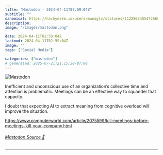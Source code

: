```yaml
---
title: "Mastodon - 2024-04-11T02:59:04Z"
subtitle: ""
canonical: https://hachyderm.io/users/mweagle/statuses/112250345547266582
description:
image: "/images/mastodon.png"

date: 2024-04-11T02:59:04Z
lastmod: 2024-04-11T02:59:04Z
image: ""
tags: ["Social Media"]

categories: ["mastodon"]
# generated: 2025-07-21T21:15:38-07:00
---
```

![Mastodon](/images/mastodon.png)

<p>Inefficient and unconscious use of an organization’s collective time and attention is problematic. Meetings can be an effective way to squander that capacity. </p><p>I doubt that expecting AI to extract meaning from cognitive overload will improve the situation.</p><p><a href="https://www.computerworld.com/article/2075599/kill-meetings-before-meetings-kill-your-company.html" target="_blank" rel="nofollow noopener noreferrer" translate="no"><span class="invisible">https://www.</span><span class="ellipsis">computerworld.com/article/2075</span><span class="invisible">599/kill-meetings-before-meetings-kill-your-company.html</span></a></p>


###### [Mastodon Source 🐘](https://hachyderm.io/@mweagle/112250345547266582)

___
